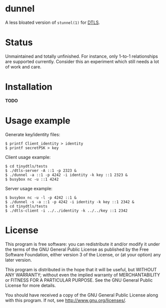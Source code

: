 # dunnel

A less bloated version of `stunnel(1)` for [DTLS][RFC6347].

# Status

Unmaintained and totally unfinished. For instance, only 1-to-1
relationships are supported currently. Consider this an experiment which
still needs a lot of work and care.

# Installation

**TODO**

# Usage example

Generate key/identity files:

	$ printf Client_identity > identity
	$ printf secretPSK > key

Client usage example:

	$ cd tinydtls/tests
	$ ./dtls-server -A ::1 -p 2323 &
	$ ./dunnel -a ::1 -p 4242 -i identity -k key ::1 2323 &
	$ busybox nc -u ::1 4242

Server usage example:

	$ busybox nc -u -l -p 4242 ::1 &
	$ ./dunnel -s -a ::1 -p 4242 -i identity -k key ::1 2342 &
	$ cd tinydtls/tests
	$ ./dtls-client -i ../../identity -k ../../key ::1 2342


# License

This program is free software: you can redistribute it and/or modify it
under the terms of the GNU General Public License as published by the
Free Software Foundation, either version 3 of the License, or (at your
option) any later version.

This program is distributed in the hope that it will be useful, but
WITHOUT ANY WARRANTY; without even the implied warranty of
MERCHANTABILITY or FITNESS FOR A PARTICULAR PURPOSE. See the GNU General
Public License for more details.

You should have received a copy of the GNU General Public License along
with this program. If not, see <http://www.gnu.org/licenses/>.

[RFC6347]: https://tools.ietf.org/html/rfc6347

